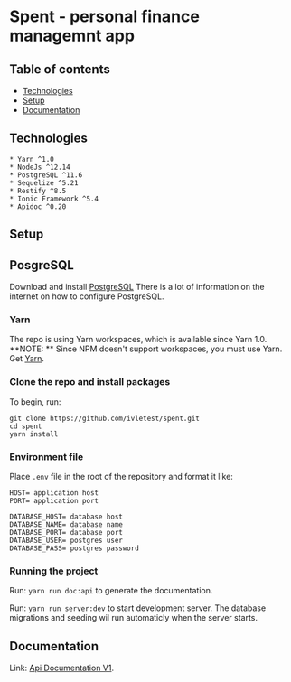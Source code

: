 # Spent - personal finance managemnt app

## Table of contents
* [Technologies](#technologies)
* [Setup](#setup)
* [Documentation](#documentation)

## Technologies
    * Yarn ^1.0
    * NodeJs ^12.14
    * PostgreSQL ^11.6
    * Sequelize ^5.21
    * Restify ^8.5
    * Ionic Framework ^5.4
    * Apidoc ^0.20
## Setup

## PosgreSQL
Download and install [PostgreSQL](https://www.postgresql.org/download/)
There is a lot of information on the internet on how to configure PostgreSQL.

### Yarn
The repo is using Yarn workspaces, which is available since Yarn 1.0.
**NOTE: ** Since NPM doesn't support workspaces, you must use Yarn.
Get [Yarn](https://classic.yarnpkg.com/en/docs/install/#windows-stable).

### Clone the repo and install packages
To begin, run:
```
git clone https://github.com/ivletest/spent.git
cd spent
yarn install
```

### Environment file
Place `.env` file in the root of the repository and format it like:
```
HOST= application host
PORT= application port

DATABASE_HOST= database host
DATABASE_NAME= database name
DATABASE_PORT= database port
DATABASE_USER= postgres user
DATABASE_PASS= postgres password
```

### Running the project

Run: `yarn run doc:api` to generate the documentation.

Run: `yarn run server:dev` to start development server. The database migrations
and seeding wil run automaticly when the server starts.

## Documentation
Link: [Api Documentation V1](https://spent-api.herokuapp.com/doc/v1/).